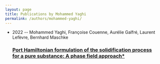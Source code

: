 ```yaml
---
layout: page
title: Publications by Mohammed Yaghi
permalink: /authors/mohammed-yaghi/
---
```


<ul class="post-list">
<li><span class='post-meta'>2022 -- Mohammed Yaghi, Françoise Couenne, Aurélie Galfré, Laurent Lefèvre, Bernhard Maschke</span><h3><a class='post-link' href='../../port-hamiltonian-formulation-of-the-solidification-process-for-a-pure-substance-a-phase-field-approach'>Port Hamiltonian formulation of the solidification process for a pure substance: A phase field approach*</a></h3></li>

</ul>
